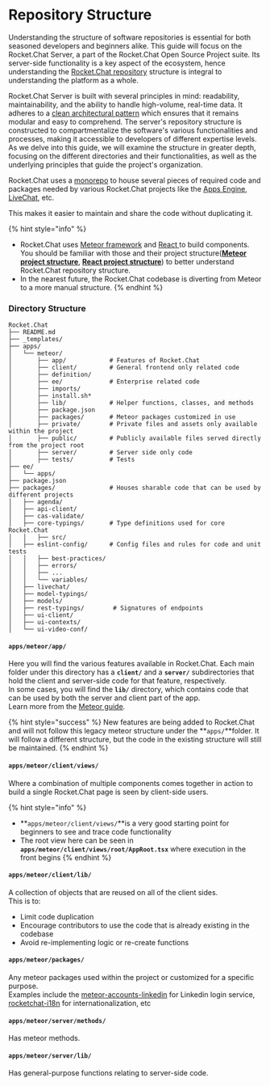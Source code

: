 # Repository Structure

Understanding the structure of software repositories is essential for both seasoned developers and beginners alike. This guide will focus on the Rocket.Chat Server, a part of the Rocket.Chat Open Source Project suite. Its server-side functionality is a key aspect of the ecosystem, hence understanding the [Rocket.Chat repository](https://github.com/RocketChat/Rocket.Chat) structure is integral to understanding the platform as a whole.

Rocket.Chat Server is built with several principles in mind: readability, maintainability, and the ability to handle high-volume, real-time data. It adheres to a [clean architectural pattern](../../getting-started/architecture-and-components.md) which ensures that it remains modular and easy to comprehend. The server's repository structure is constructed to compartmentalize the software's various functionalities and processes, making it accessible to developers of different expertise levels. As we delve into this guide, we will examine the structure in greater depth, focusing on the different directories and their functionalities, as well as the underlying principles that guide the project's organization.

Rocket.Chat uses a [monorepo](https://github.com/RocketChat/fuselage/wiki#fuselage-monorepo) to house several pieces of required code and packages needed by various Rocket.Chat projects like the [Apps Engine](https://github.com/RocketChat/Rocket.Chat.Apps-engine), [LiveChat](https://github.com/RocketChat/Rocket.Chat.Livechat), etc.

This makes it easier to maintain and share the code without duplicating it.

{% hint style="info" %}
* Rocket.Chat uses [Meteor framework](https://www.meteor.com/) and [React ](https://reactjs.org/)to build components. You should be familiar with those and their project structure([**Meteor project structure**](https://guide.meteor.com/structure.html), [**React project structure**](https://reactjs.org/docs/faq-structure.html)) to better understand Rocket.Chat repository structure.
* In the nearest future, the Rocket.Chat codebase is diverting from Meteor to a more manual structure.
{% endhint %}

### Directory Structure

```
Rocket.Chat
├── README.md
├── _templates/
├── apps/
│   └── meteor/
│       ├── app/            # Features of Rocket.Chat
│       ├── client/         # General frontend only related code 
│       ├── definition/
│       ├── ee/             # Enterprise related code
│       ├── imports/
│       ├── install.sh*
│       ├── lib/            # Helper functions, classes, and methods
│       ├── package.json
│       ├── packages/       # Meteor packages customized in use
│       ├── private/        # Private files and assets only available within the project
│       ├── public/         # Publicly available files served directly from the project root
│       ├── server/         # Server side only code
│       ├── tests/          # Tests
├── ee/
│   └── apps/
├── package.json
├── packages/               # Houses sharable code that can be used by different projects
│   ├── agenda/
│   ├── api-client/
│   ├── cas-validate/
│   ├── core-typings/       # Type definitions used for core Rocket.Chat
│   │   ├── src/
│   ├── eslint-config/      # Config files and rules for code and unit tests
│   │   ├── best-practices/
│   │   ├── errors/
│   │   ├── ...
│   │   └── variables/
│   ├── livechat/
│   ├── model-typings/
│   ├── models/
│   ├── rest-typings/        # Signatures of endpoints
│   ├── ui-client/
│   ├── ui-contexts/
│   └── ui-video-conf/
```

#### **`apps/meteor/app/`**

Here you will find the various features available in Rocket.Chat. Each main folder under this directory has a **`client/`** and a **`server/`** subdirectories that hold the client and server-side code for that feature, respectively.\
In some cases, you will find the **`lib/`** directory, which contains code that can be used by both the server and client part of the app.\
Learn more from the [Meteor guide](https://guide.meteor.com/structure.html).

{% hint style="success" %}
New features are being added to Rocket.Chat and will not follow this legacy meteor structure under the **`apps/`**folder. It will follow a different structure, but the code in the existing structure will still be maintained.
{% endhint %}

#### **`apps/meteor/client/views/`**

Where a combination of multiple components comes together in action to build a single Rocket.Chat page is seen by client-side users.

{% hint style="info" %}
* **`apps/meteor/client/views/`**is a very good starting point for beginners to see and trace code functionality
* The root view here can be seen in **`apps/meteor/client/views/root/AppRoot.tsx`** where execution in the front begins
{% endhint %}

#### **`apps/meteor/client/lib/`**

A collection of objects that are reused on all of the client sides.\
This is to:

* Limit code duplication
* Encourage contributors to use the code that is already existing in the codebase
* Avoid re-implementing logic or re-create functions

#### `apps/meteor/packages/`

Any meteor packages used within the project or customized for a specific purpose.\
Examples include the [meteor-accounts-linkedin](https://github.com/RocketChat/Rocket.Chat/tree/develop/apps/meteor/packages/accounts-linkedin) for Linkedin login service, [rocketchat-i18n](https://github.com/RocketChat/Rocket.Chat/tree/develop/apps/meteor/packages/rocketchat-i18n) for internationalization, etc

#### `apps/meteor/server/methods/`

Has meteor methods.

#### `apps/meteor/server/lib/`

Has general-purpose functions relating to server-side code.
